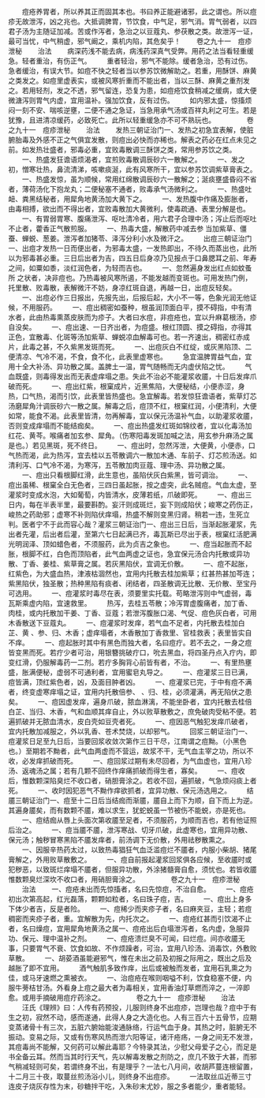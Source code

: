 <!-- { "loadSidebar": true } -->
　　痘疮养胃者，所以养其正而固其本也。书曰养正能避诸邪，此之谓也。所以痘疹无故泄泻，凶之兆也。大抵调脾胃，节饮食，中气足，邪气消。胃气弱者，以四君子汤为主随证加减。苦或作泻者，急治之以豆蔻丸、参茯散之类。故泄泻一证，最可当忧，中气稍虚，邪气阚之，乘机内陷，其危矣乎！
　　卷之九十一　痘疹泄秘
　　治法
　　病深药浅不能去病，病浅药深真气受弊。用药之法当看轻重缓急。轻者重治，有伤正气。
　　重者轻治，邪气不能除。缓者急治，恐有过伤。急者缓治，有误大节。如痘不快之轻者当以参苏饮微解助之。若重，用酥饼、麻黄之类发之。如痘里虚表实，或被风寒折重而不能出者，当以三酥、麻黄之重剂发之。若用轻剂，发之不透，邪气留连，恐复为患，如痘疮饮食稍减之缓病，或大便微溏泻则胃气内虚，宜用温补。强加饮食，反有过伤。
　　如内邪太盛，惊搐烦闷一刻不安、喘咳逆壅，二便不通之急证，当急用承气汤或百祥丸利之可生。若是犹豫，且进清凉缓药，必致死亡。此所以轻重缓急亦不可不熟玩也。
　　
　　卷之九十一　痘疹泄秘
　　治法
　　发热三朝证治门一、发热之初急宜表解，使脏腑胎毒及外感不正之气俱宜发散，则痘出必快而亦稀也。解表之药必在红点未见之前。如发热壮盛者，邪毒必重，宜败毒散调三酥饼之类，常用参苏饮之类。
　　一、热盛发狂谵语烦渴者，宜煎败毒散调辰砂六一散解之。
　　一、发之初，憎寒壮热，鼻流清涕，咳嗽痰涎，此有风寒所干，宜以参苏饮调紫草膏表之。
　　一、热盛发惊，虽为顺候，常用红绵散调辰砂六一散解之；涎痰壅盛昏闷不省者，薄荷汤化下抱龙丸；二便秘塞不通者，败毒承气汤微利之。
　　一、热盛吐衄、粪黑结秘者，用犀角地黄汤加大黄下之。
　　一、发热腹中作痛及膨胀者，由毒相搏，欲出而不得出者，宜败毒散加大黄微利，使毒疏通、表里分解是也。
　　一、有胃弱胃寒、腹痛泄泻、呕吐清冷者，用六君子合理中汤；泻止后而呕吐不止者，藿香正气散煎服。
　　一、热毒大盛，解散药中减去参 当加紫草、僵蚕、蝉蜕、葱姜。泄泻者加猪苓、泽泻分利小水及微汗之。
　　出痘三朝证治门一、出痘才发热一日而便出者，为邪毒太盛，一发热即出，不待久而蒸出也，此所以为邪毒甚必重。三日后出者为吉，四五日后身凉乃见报点于口鼻腮耳之前、年寿之间，如粟如黍，淡红润色者，为轻而吉也。
　　一、忽然遍身发出红点如蚊蚤所 之状者，决非痘也。乃热毒被风寒所遏，不能发越而变斑也。可用发热门例，托里散、败毒散，表解微汗不妨，身凉红斑自退，再越一日，出痘反轻矣。
　　一、出痘必作三日报出，先报先出，后报后起，大小不一等，色象光润无他证候，不用服药。
　　一、痘出稠密如蚕种，根虽润顶面白平，摸不碍指，中有清水者，此由热毒熏蒸皮肤而为疹子。大者曰水痘，非痘疮也，宜以升麻葛根汤，疹自没矣。
　　一、痘出速、一日齐出者，为痘盛。根红顶圆、摸之碍指，亦得其正色，宜散毒、化斑等汤加紫草、蝉蜕凉血解毒可也。若一齐速出，稠密红赤成片，此毒之甚，不久紫黑发斑而死。
　　一、出痘灰白不红绽，或灰黑陷顶、二便清凉、气冷不渴，不食，食不化，此表里虚寒也。
　　急宜温脾胃益气血，宜用十全大补汤、异功散之属。盖脾土一温，胃气随畅而无内虚伏陷之忧。
　　气血既盛，则毒得发出而无表虚痒塌之患。失此不治必不能灌浆收靥，十日后发痒爪破而死。
　　一、痘出红紫，根窠成片，近黑焦陷，大便秘结，小便赤涩，身热，口气热，渴而引饮，此表里皆热盛也。急宜解毒。若发惊狂谵语者，紫草灯芯汤磨犀角汁调辰砂六一散之属。解毒之后，痘顶不红，根窠红润，小便清利，大便如常，能食不渴。此表里皆清，勿再解毒，宜以保元汤温补气血，以助灌浆收靥，否则变成痒塌而不能结痂矣。
　　一、痘出热盛发红斑如锦纹者，宜以化毒汤加红花、黄芩。喉痛者加玄参、犀角。（伤寒阳毒发斑加喊之法，用玄参升麻汤之属是也。）若见黑斑，死不终日。
　　一、痘出时，忽然泻泄，大便黄，小便赤，口气热而渴，此为热泻，宜去桂以五苓散调六一散加木通、车前子、灯芯煎汤送。如清利泻、口气冷不渴，为寒泻，五苓散加肉豆蔻、理中汤、异功散之属。
　　一、痘出只看根脚红滑，此生意也，虽陷伏灰白紫黑，皆可调治。
　　一、痘出虽稀、根窠全白无色者，三四日虽起胀，按之虚突，此名贼痘。气血太虚，至灌浆时变成水泡，大如葡萄，内皆清水，皮薄若纸，爪破即死。
　　一、痘出三日内，每在半表半里，最要斟酌。妄汗则成斑烂，妄下则成陷伏；峻寒之药伤正，峻热之药助邪；虚寒不补则陷伏痒塌，热盛不解则变黑归肾。稍若一违，生死立判。医者宁不于此而容心哉？灌浆三朝证治门一、痘出三日后，当渐起胀灌浆，先出者先灌，后出者后灌，至第六七日起满已齐，毒瓦斯已尽出于表，根窠红活肥满光明润泽、顶如蜡色者，不须服药，此为贞吉之象也。
　　一、痘当起胀而不起胀，根脚不红，白色而顶陷者，此气血两虚之证也，急宜保元汤合内托散或异功散、丁香、姜桂、紫草膏之属。若灰黑陷伏，宜调无价散。
　　一、痘不起胀，红紫色，为大盛血热，津液枯涸然也，宜用内托散去桂加紫草；红甚热甚加芩连；紫黑陷伏，独圣散；热种黑陷有痰者、闭结者，四圣散调无比散、无价散、至宝丹可选用。
　　一、痘灌浆时毒尽在表，须要里实托载。苟略泄泻则中气虚弱，毒瓦斯乘虚内陷，宜速救里。
　　热泻，去桂五苓散；冷泻胃虚腹痛者，加丁香、肉桂，或内托散加干姜、丁香、豆蔻；若泄泻腹胀口渴、气促、痘色灰白者，可用木香散送下豆蔻丸。
　　一、痘灌浆时发痒，若气血不足者，内托散去桂加白芷、黄 、参、归、木香；虚痒塌者，木香散加丁香救里、官桂救表；表里皆实自不痒。
　　一、痘起胀时其中有黑色而独大者，名曰痘疔。若不去之，一身之痘皆变黑而死。若疔少者可治，用银簪挑破疔口，吮去黑血，将四圣丹点入疔内，即变红滑，仍服解毒药一二剂。若疔多胸背心前皆有者，不治。
　　一、有里热壅盛，胀满便秘，虚弱不可通利者，宜用蜜皂丸导之。
　　一、痘灌浆三日已满，痘皆满，顶红紫色者，凶，及面目肿者凶。
　　一、痘灌浆已完，于中有痘不满者，终变虚寒痒塌之证，宜用内托散倍参、 、归、桂，必须灌满，再无陷伏之患矣。
　　一、痘因虚发痒，遍身爪破，脓血淋漓，不能坐卧者，宜内托散去桂倍白芷、当归、木香，气和血顺其痒自止，外以败草散敷之，庶免破肉受粘不便。若遍抓破并无脓血清水，皮白壳如豆壳者死。
　　一、痘因恶气触犯发痒爪破者，宜内托散加减服之，外以乳香、苍术焚烧，以却邪气。
　　回浆三朝证治门一、痘灌浆日足至九日后，当要回浆收敛次第作三日干尽，江南谓之痘黝。（小黑色也。）至期若不黝者，此气血两虚而不营运，故浆不干，无气血主宰之功，所以不收，必发痒抓破而死。
　　一、痘回浆过期有未尽回者，为气血虚也，宜用八珍汤、返魂汤之属；若有几颗不回终作痒痛抓破而得生者，寡矣。
　　一、痘收后，惟数颗深陷臭烂不收口者，硝胆膏涂之。若收不回，遍抓破，气急烦闷痰上者死。
　　一、收时因犯恶气不黝作痒欲抓者，宜异功散、保元汤选用之。
　　结靥三朝证治门一、痘至十二日后当结痂而渐靥，靥自上而下为顺，自下而上为逆。其遍身靥矣，而有数颗不靥，难以求生，犹蛇蜕虽一节被伤不能蜕，亦是死也。
　　一、痘结痂从唇上头面次第收靥至足者，不须服药，为顺而吉也，若有他证照后治之。
　　一、痘当靥不靥，泄泻寒战、切牙爪破，此虚寒也，宜用异功散、保元汤；触秽冒寒黑陷不靥发痒者，前汤调下无价散，外用祛秽散熏之。
　　一、因服辛热药太过，以致热毒猖狂气血泛滥痘烂不靥者，内服小柴胡、猪尾膏解之，外用败草散敷之。
　　一、痘自前报起灌浆回浆俱各应候，至收靥时或犯秽恶，以致斑烂痒塌不靥者，但服异功散，外涂猪髓膏自愈，须忧也。若皆收靥惟数颗臭烂深坎不收口者，用硝胆膏涂之。
　　
　　卷之九十一　痘疹泄秘
　　治法
　　一、痘疮未出而先惊搐者，名曰先惊痘，不治自愈。
　　一、痘疮初出次第高起，红光磊落，颗颗如粒者，名曰珠子痘，吉。
　　一、痘出上身多下体少者吉，反是者险。
　　一、痘稀少而夹疹子者，名曰麻夹豆，主轻；若痘稠密而夹疹子者，重。宜解散为先，内托次之。
　　一、痘疮红甚而引饮渴不止者，名曰燥痘，宜用犀角地黄汤之属一、痘疮出后白塌泄泻者，名内虚，急服异功、保元、理中温补之剂。
　　一、痘疮溃烂臭不可闻，曰烂痘。间亦收靥无事，只要胃气不衰、饮食如故、不作烦躁者，可治，宜用八珍汤、消毒饮，外敷败草散。
　　一、胡荽酒虽能避邪气，惟在未出之前及初报之际用之，既出之后及越胀了即不宜用。
　　酒气触肌多致作痒，出后或被触而发者，宜用石乳熏之为佳，或马牙速燃之熏被衣。
　　一、治痘疮在喉则咽嗌不利，饮食稳塞不便，内服牛蒡桔甘汤。外看身上痘之最大者为毒相关，宜用香油灯草燃而淬之，一淬即愈。或用手摘破用痘疔药涂之。
　　
　　卷之九十一　痘疹泄秘
　　治法
　　汪氏《理辨》曰：人传有药预投，儿服则终身不出痘疹，岂理也哉？痘中于有生之初，寂然不动，感而遂通，此得人身之大造化也。人有三百六十五骨节，应期变蒸诸骨十有三次，五脏六腑始能浚通脉络，行运气血于身。其热之时，脏腑无不振动。变易之际，又或有伤寒风热而泄六阳等证，诸汗疮疡，一身之间无不发泄，其痘毒尚不能解，又何药可以解此毒耶？今特录其法，少慰父母爱子之心，而足是书全备云耳。然而当其时行天气，先以解毒发散之剂防之，庶几不致于大甚，而邪气稍减轻则可矣，若谓终身不出，有是理乎？一法七八月间，收胡芦蔓连根留置，十二月三十夜，取蔓丝煎汤浴小儿，则终身不出痘疹。
　　一法取丝瓜近蒂三寸连皮子烧灰存性为末，砂糖拌干吃，入朱砂末尤妙，服之多者能少，重者能轻。
